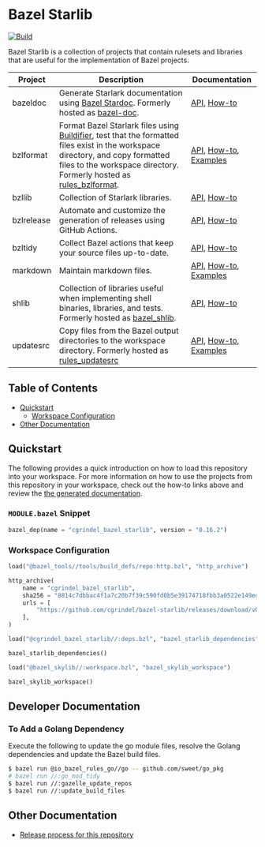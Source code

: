 # Bazel Starlib

[![Build](https://github.com/cgrindel/bazel-starlib/actions/workflows/ci.yml/badge.svg?event=schedule)](https://github.com/cgrindel/bazel-starlib/actions/workflows/ci.yml)

Bazel Starlib is a collection of projects that contain rulesets and libraries that are useful for
the implementation of Bazel projects.

| Project    | Description                                                                                                                                                                                                                                                                                                              | Documentation                                                                   |
| ---------- | ------------------------------------------------------------------------------------------------------------------------------------------------------------------------------------------------------------------------------------------------------------------------------------------------------------------------ | ------------------------------------------------------------------------------- |
| bazeldoc   | Generate Starlark documentation using [Bazel Stardoc](https://github.com/bazelbuild/stardoc). Formerly hosted as [bazel-doc](https://github.com/cgrindel/bazel-doc).                                                                                                                                                     | [API](/doc/bazeldoc/), [How-to](/bazeldoc/)                                     |
| bzlformat  | Format Bazel Starlark files using [Buildifier](https://github.com/bazelbuild/buildtools/tree/master/buildifier), test that the formatted files exist in the workspace directory, and copy formatted files to the workspace directory. Formerly hosted as [rules_bzlformat](https://github.com/cgrindel/rules_bzlformat). | [API](/doc/bzlformat/), [How-to](/bzlformat/), [Examples](/examples/bzlformat/) |
| bzllib     | Collection of Starlark libraries.                                                                                                                                                                                                                                                                                        | [API](/doc/bzllib/), [How-to](/bzllib/)                                         |
| bzlrelease | Automate and customize the generation of releases using GitHub Actions.                                                                                                                                                                                                                                                  | [API](/doc/bzlrelease/), [How-to](/bzlrelease/)                                 |
| bzltidy    | Collect Bazel actions that keep your source files up-to-date.                                                                                                                                                                                                                                                            | [API](/doc/bztidy/), [How-to](/bzltidy/)                                        |
| markdown   | Maintain markdown files.                                                                                                                                                                                                                                                                                                 | [API](/doc/markdown/), [How-to](/markdown/), [Examples](/examples/markdown/)    |
| shlib      | Collection of libraries useful when implementing shell binaries, libraries, and tests. Formerly hosted as [bazel_shlib](https://github.com/cgrindel/bazel_shlib).                                                                                                                                                        | [API](/doc/shlib/), [How-to](/shlib/)                                           |
| updatesrc  | Copy files from the Bazel output directories to the workspace directory. Formerly hosted as [rules_updatesrc](https://github.com/cgrindel/rules_updatesrc)                                                                                                                                                               | [API](/doc/updatesrc/), [How-to](/updatesrc/), [Examples](/examples/updatesrc/) |

## Table of Contents

<!-- MARKDOWN TOC: BEGIN -->

- [Quickstart](#quickstart)
  - [Workspace Configuration](#workspace-configuration)
- [Other Documentation](#other-documentation)
<!-- MARKDOWN TOC: END -->

## Quickstart

The following provides a quick introduction on how to load this repository into your workspace. For
more information on how to use the projects from this repository in your workspace, check out the
how-to links above and review the [the generated documentation](/doc/).

### `MODULE.bazel` Snippet

<!-- BEGIN MODULE SNIPPET -->

```python
bazel_dep(name = "cgrindel_bazel_starlib", version = "0.16.2")
```

<!-- END MODULE SNIPPET -->

### Workspace Configuration

<!-- BEGIN WORKSPACE SNIPPET -->

```python
load("@bazel_tools//tools/build_defs/repo:http.bzl", "http_archive")

http_archive(
    name = "cgrindel_bazel_starlib",
    sha256 = "8814c7dbbac4f1a7c20b7f39c590fd0b5e39174718fbb3a0522e149ed085a84f",
    urls = [
        "https://github.com/cgrindel/bazel-starlib/releases/download/v0.16.2/bazel-starlib.v0.16.2.tar.gz",
    ],
)

load("@cgrindel_bazel_starlib//:deps.bzl", "bazel_starlib_dependencies")

bazel_starlib_dependencies()

load("@bazel_skylib//:workspace.bzl", "bazel_skylib_workspace")

bazel_skylib_workspace()
```

<!-- END WORKSPACE SNIPPET -->

## Developer Documentation

### To Add a Golang Dependency

Execute the following to update the go module files, resolve the Golang dependencies and update the
Bazel build files.

```sh
$ bazel run @io_bazel_rules_go//go -- github.com/sweet/go_pkg
# bazel run //:go_mod_tidy
$ bazel run //:gazelle_update_repos
$ bazel run //:update_build_files
```

## Other Documentation

- [Release process for this repository](release/README.md)

